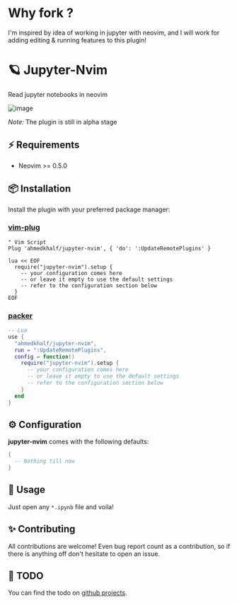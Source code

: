 # Why fork ?
I'm inspired by idea of working in jupyter with neovim, and I will work for adding editing & running features to this plugin!

# 🪐 Jupyter-Nvim

Read jupyter notebooks in neovim

![image](https://user-images.githubusercontent.com/36672196/120599447-958acd80-c458-11eb-9ed1-2c6b2bb9424c.png)

*Note:* The plugin is still in alpha stage

## ⚡️ Requirements

- Neovim >= 0.5.0

## 📦 Installation

Install the plugin with your preferred package manager:

### [vim-plug](https://github.com/junegunn/vim-plug)

```vim
" Vim Script
Plug 'ahmedkhalf/jupyter-nvim', { 'do': ':UpdateRemotePlugins' }

lua << EOF
  require("jupyter-nvim").setup {
    -- your configuration comes here
    -- or leave it empty to use the default settings
    -- refer to the configuration section below
  }
EOF
```

### [packer](https://github.com/wbthomason/packer.nvim)

```lua
-- Lua
use {
  "ahmedkhalf/jupyter-nvim",
  run = ":UpdateRemotePlugins",
  config = function()
    require("jupyter-nvim").setup {
      -- your configuration comes here
      -- or leave it empty to use the default settings
      -- refer to the configuration section below
    }
  end
}
```

## ⚙️ Configuration

**jupyter-nvim** comes with the following defaults:

```lua
{
  -- Nothing till now
}
```

## 👾 Usage

Just open any `*.ipynb` file and voila!

## ✨ Contributing

All contributions are welcome! Even bug report count as a contribution, so if there is anything off don't hesitate to open an issue.

## 🚀 TODO

You can find the todo on [github projects](https://github.com/ahmedkhalf/jupyter-nvim/projects/1).
